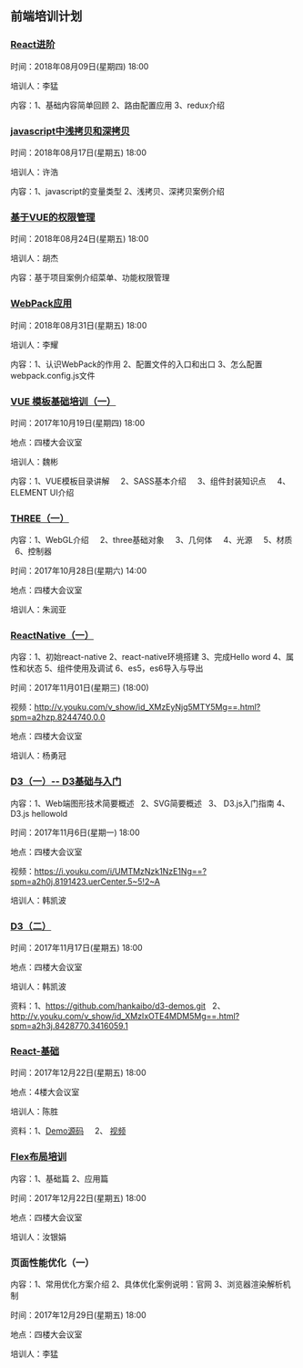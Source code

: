 ## 前端培训计划

### [React进阶](https://github.com/menggege/react-demo)
时间：2018年08月09日(星期四) 18:00

培训人：李猛

内容：1、基础内容简单回顾
     2、路由配置应用
     3、redux介绍
     
### [javascript中浅拷贝和深拷贝](http://blog.ivanweb.cn/2018/08/02/javascript%E4%B8%AD%E6%B5%85%E6%8B%B7%E8%B4%9D%E5%92%8C%E6%B7%B1%E6%8B%B7%E8%B4%9D/)
时间：2018年08月17日(星期五) 18:00

培训人：许浩

内容：1、javascript的变量类型
     2、浅拷贝、深拷贝案例介绍
     
### [基于VUE的权限管理]()
时间：2018年08月24日(星期五) 18:00

培训人：胡杰

内容：基于项目案例介绍菜单、功能权限管理

### [WebPack应用]()
时间：2018年08月31日(星期五) 18:00

培训人：李耀

内容：1、认识WebPack的作用
     2、配置文件的入口和出口
     3、怎么配置webpack.config.js文件
     

### [VUE 模板基础培训（一）](https://github.com/jusfoun-FE/spa-development-pc)
时间：2017年10月19日(星期四) 18:00

地点：四楼大会议室

培训人：魏彬

内容：1、VUE模板目录讲解
     2、SASS基本介绍
     3、组件封装知识点
     4、ELEMENT UI介绍

### [THREE（一）](https://github.com/zhu18/Train_THREE)
内容：1、WebGL介绍
     2、three基础对象
     3、几何体 
     4、光源
     5、材质
     6、控制器
 
 时间：2017年10月28日(星期六) 14:00
 
 地点：四楼大会议室
 
 培训人：朱润亚

### [ReactNative（一）](https://github.com/yangyongguan/react-native-01)
内容：1、初始react-native
     2、react-native环境搭建
     3、完成Hello word 
     4、属性和状态
     5、组件使用及调试
     6、es5，es6导入与导出
 
 时间：2017年11月01日(星期三) (18:00)
 
 视频：http://v.youku.com/v_show/id_XMzEyNjg5MTY5Mg==.html?spm=a2hzp.8244740.0.0
 
 地点：四楼大会议室
 
 培训人：杨勇冠

### [D3（一）-- D3基础与入门](https://github.com/hankaibo/d3-demos.git)
内容：1、Web端图形技术简要概述
   	2、SVG简要概述
   	3、	D3.js入门指南
   	4、	D3.js hellowold
   	
时间：2017年11月6日(星期一) 18:00

地点：四楼大会议室

视频：https://i.youku.com/i/UMTMzNzk1NzE1Ng==?spm=a2h0j.8191423.uerCenter.5~5!2~A

培训人：韩凯波

### [D3（二）](https://github.com/hankaibo/d3-demos.git)
时间：2017年11月17日(星期五) 18:00

地点：四楼大会议室

培训人：韩凯波

资料：1、https://github.com/hankaibo/d3-demos.git
   	2、http://v.youku.com/v_show/id_XMzIxOTE4MDM5Mg==.html?spm=a2h3j.8428770.3416059.1
	


### [React-基础](https://github.com/halfmoonvic/react-base)
时间：2017年12月22日(星期五) 18:00

地点：4楼大会议室

培训人：陈胜

资料：1、[Demo源码](https://github.com/halfmoonvic/react-base)
      2、 [视频](http://v.youku.com/v_show/id_XMzI3MDE1NDA2OA==.html?spm=a2h3j.8428770.3416059.1)

 ### [Flex布局培训](https://ruyinjuan.github.io/2017/12/15/Flex%E5%9F%BA%E7%A1%80%E7%AF%87/)
内容：1、基础篇 
   	  2、应用篇
   	  
时间：2017年12月22日(星期五) 18:00   

地点：四楼大会议室
	  
培训人：汝银娟	  

### 页面性能优化（一）
内容：1、常用优化方案介绍
      2、具体优化案例说明：官网
      3、浏览器渲染解析机制
   	  
时间：2017年12月29日(星期五) 18:00   	  

地点：四楼大会议室

培训人：李猛
